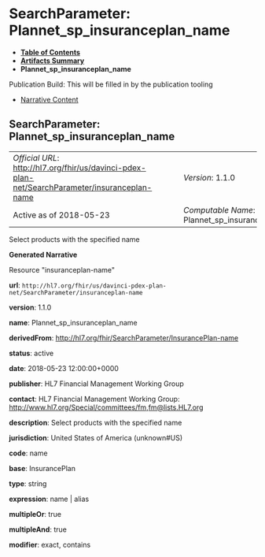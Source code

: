 # SearchParameter: Plannet\_sp\_insuranceplan\_name

* [**Table of Contents**](toc.html)
* [**Artifacts Summary**](artifacts.html)
* **Plannet\_sp\_insuranceplan\_name**

Publication Build: This will be filled in by the publication tooling

* [Narrative Content](#)

## SearchParameter: Plannet\_sp\_insuranceplan\_name

|  |  |  |  |  |
| --- | --- | --- | --- | --- |
| *Official URL*: http://hl7.org/fhir/us/davinci-pdex-plan-net/SearchParameter/insuranceplan-name | | | | *Version*: 1.1.0 |
| Active as of 2018-05-23 | | | | *Computable Name*: Plannet\_sp\_insuranceplan\_name |

Select products with the specified name

**Generated Narrative**

Resource "insuranceplan-name"

**url**: `http://hl7.org/fhir/us/davinci-pdex-plan-net/SearchParameter/insuranceplan-name`

**version**: 1.1.0

**name**: Plannet\_sp\_insuranceplan\_name

**derivedFrom**: <http://hl7.org/fhir/SearchParameter/InsurancePlan-name>

**status**: active

**date**: 2018-05-23 12:00:00+0000

**publisher**: HL7 Financial Management Working Group

**contact**: HL7 Financial Management Working Group: <http://www.hl7.org/Special/committees/fm>,[fm@lists.HL7.org](mailto:fm@lists.HL7.org)

**description**: Select products with the specified name

**jurisdiction**: United States of America  (unknown#US)

**code**: name

**base**: InsurancePlan

**type**: string

**expression**: name | alias

**multipleOr**: true

**multipleAnd**: true

**modifier**: exact, contains